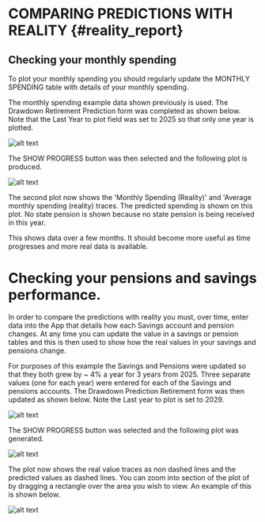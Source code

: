 # COMPARING PREDICTIONS WITH REALITY {#reality_report}

## Checking your monthly spending

To plot your monthly spending you should regularly update the MONTHLY SPENDING table with details of your monthly spending.

The monthly spending example data shown previously is used. The Drawdown Retirement Prediction form was completed as shown below.
Note that the Last Year to plot field was set to 2025 so that only one year is plotted.

![alt text](images/drawdown_retirement_form_2.png  "Drawdown Retirement Form 2")

The SHOW PROGRESS button was then selected and the following plot is produced.

![alt text](images/report_1d.png  "Report 4")

The second plot now shows the 'Monthly Spending (Reality)' and 'Average monthly spending (reality) traces. The predicted spending is shown on this plot. No state pension is shown because no state pension is being received in this year.

This shows data over a few months. It should become more useful as time progresses and more real data is available.

# Checking your pensions and savings performance.

In order to compare the predictions with reality you must, over time, enter data into the App that details how each Savings account and pension changes. At any time you can update the value in a savings or pension tables and this is then used to show how the real values in your savings and pensions change.

For purposes of this example the Savings and Pensions were updated so that they both grew by ~ 4% a year for 3 years from 2025. Three separate values (one for each year) were entered for each of the Savings and pensions accounts. The Drawdown Prediction Retirement form was then updated as shown below. Note the Last year to plot is set to 2029.

![alt text](images/drawdown_retirement_form_3.png  "Drawdown Retirement Form 3")

The SHOW PROGRESS button was selected and the following plot was generated.

![alt text](images/report_1e.png  "Report 5")

The plot now shows the real value traces as non dashed lines and the predicted values as dashed lines. You can zoom into section of the plot of by dragging a rectangle over the area you wish to view. An example of this is shown below.

![alt text](images/report_1e_zoom.png  "Report 5 Zoom")




